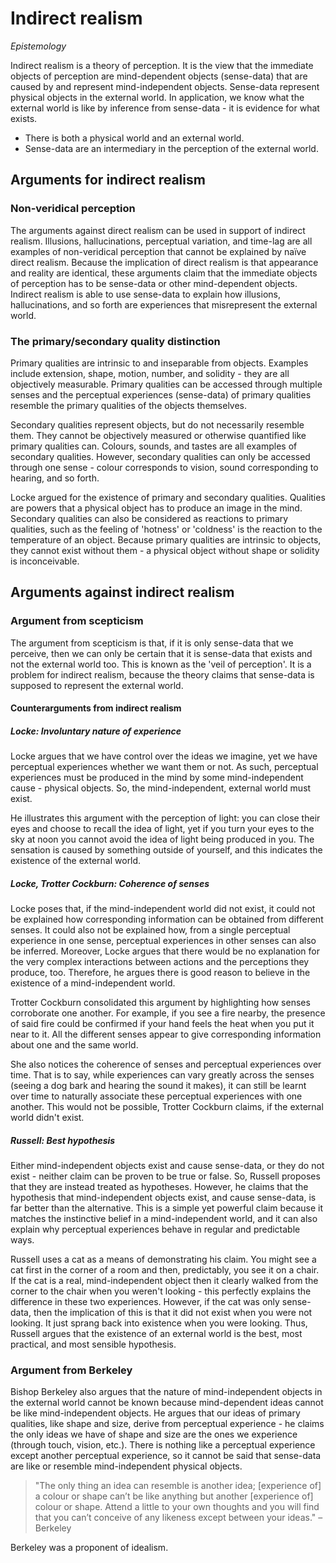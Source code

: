 # Indirect realism
*Epistemology*

Indirect realism is a theory of perception. It is the view that the immediate objects of perception are mind-dependent objects (sense-data) that are caused by and represent mind-independent objects. Sense-data represent physical objects in the external world. In application, we know what the external world is like by inference from sense-data - it is evidence for what exists.

* There is both a physical world and an external world.
* Sense-data are an intermediary in the perception of the external world.

## Arguments for indirect realism

### Non-veridical perception
The arguments against direct realism can be used in support of indirect realism. Illusions, hallucinations, perceptual variation, and time-lag are all examples of non-veridical perception that cannot be explained by naïve direct realism. Because the implication of direct realism is that appearance and reality are identical, these arguments claim that the immediate objects of perception has to be sense-data or other mind-dependent objects. Indirect realism is able to use sense-data to explain how illusions, hallucinations, and so forth are experiences that misrepresent the external world.

### The primary/secondary quality distinction
Primary qualities are intrinsic to and inseparable from objects. Examples include extension, shape, motion, number, and solidity - they are all objectively measurable. Primary qualities can be accessed through multiple senses and the perceptual experiences (sense-data) of primary qualities resemble the primary qualities of the objects themselves.

Secondary qualities represent objects, but do not necessarily resemble them. They cannot be objectively measured or otherwise quantified like primary qualities can. Colours, sounds, and tastes are all examples of secondary qualities. However, secondary qualities can only be accessed through one sense - colour corresponds to vision, sound corresponding to hearing, and so forth.

Locke argued for the existence of primary and secondary qualities. Qualities are powers that a physical object has to produce an image in the mind. Secondary qualities can also be considered as reactions to primary qualities, such as the feeling of 'hotness' or 'coldness' is the reaction to the temperature of an object. Because primary qualities are intrinsic to objects, they cannot exist without them - a physical object without shape or solidity is inconceivable.

## Arguments against indirect realism

### Argument from scepticism
The argument from scepticism is that, if it is only sense-data that we perceive, then we can only be certain that it is sense-data that exists and not the external world too. This is known as the 'veil of perception'. It is a problem for indirect realism, because the theory claims that sense-data is supposed to represent the external world.

#### Counterarguments from indirect realism

##### Locke: Involuntary nature of experience
Locke argues that we have control over the ideas we imagine, yet we have perceptual experiences whether we want them or not. As such, perceptual experiences must be produced in the mind by some mind-independent cause - physical objects. So, the mind-independent, external world must exist.

He illustrates this argument with the perception of light: you can close their eyes and choose to recall the idea of light, yet if you turn your eyes to the sky at noon you cannot avoid the idea of light being produced in you. The sensation is caused by something outside of yourself, and this indicates the existence of the external world.

##### Locke, Trotter Cockburn: Coherence of senses
Locke poses that, if the mind-independent world did not exist, it could not be explained how corresponding information can be obtained from different senses. It could also not be explained how, from a single perceptual experience in one sense, perceptual experiences in other senses can also be inferred. Moreover, Locke argues that there would be no explanation for the very complex interactions between actions and the perceptions they produce, too. Therefore, he argues there is good reason to believe in the existence of a mind-independent world.

Trotter Cockburn consolidated this argument by highlighting how senses corroborate one another. For example, if you see a fire nearby, the presence of said fire could be confirmed if your hand feels the heat when you put it near to it. All the different senses appear to give corresponding information about one and the same world.

She also notices the coherence of senses and perceptual experiences over time. That is to say, while experiences can vary greatly across the senses (seeing a dog bark and hearing the sound it makes), it can still be learnt over time to naturally associate these perceptual experiences with one another. This would not be possible, Trotter Cockburn claims, if the external world didn't exist.

##### Russell: Best hypothesis
Either mind-independent objects exist and cause sense-data, or they do not exist - neither claim can be proven to be true or false. So, Russell proposes that they are instead treated as hypotheses. However, he claims that the hypothesis that mind-independent objects exist, and cause sense-data, is far better than the alternative. This is a simple yet powerful claim because it matches the instinctive belief in a mind-independent world, and it can also explain why perceptual experiences behave in regular and predictable ways.

Russell uses a cat as a means of demonstrating his claim. You might see a cat first in the corner of a room and then, predictably, you see it on a chair. If the cat is a real, mind-independent object then it clearly walked from the corner to the chair when you weren't looking - this perfectly explains the difference in these two experiences. However, if the cat was only sense-data, then the implication of this is that it did not exist when you were not looking. It just sprang back into existence when you were looking. Thus, Russell argues that the existence of an external world is the best, most practical, and most sensible hypothesis.

### Argument from Berkeley
Bishop Berkeley also argues that the nature of mind-independent objects in the external world cannot be known because mind-dependent ideas cannot be like mind-independent objects. He argues that our ideas of primary qualities, like shape and size, derive from perceptual experience - he claims the only ideas we have of shape and size are the ones we experience (through touch, vision, etc.). There is nothing like a perceptual experience except another perceptual experience, so it cannot be said that sense-data are like or resemble mind-independent physical objects.

<blockquote>"The only thing an idea can resemble is another idea; [experience of] a colour or shape can’t be like anything but another [experience of] colour or shape. Attend a little to your own thoughts and you will find that you can’t conceive of any likeness except between your ideas." –Berkeley</blockquote>

Berkeley was a proponent of idealism.
